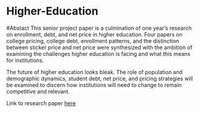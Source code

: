 # Higher-Education

#Abstact
This senior project paper is a culmination of one year’s research on enrollment, debt, and net price in higher education. Four papers on college pricing, college debt, enrollment patterns, and the distinction between sticker price and net price were synthesized with the ambition of examining the challenges higher education is facing and what this means for institutions. 

The future of higher education looks bleak. The role of population and demographic dynamics, student debt, net price, and pricing strategies will be examined to discern how institutions will need to change to remain competitive and relevant. 

Link to research paper [here](https://github.com/siyamabu/Higher-Education/blob/main/THE%20CHALLENGES%20HIGHER%20EDUCATION%20IS%20FACING%20AND%20WHAT%20THIS%20MEANS%20FOR%20INSTITUTIONS.pdf) 
